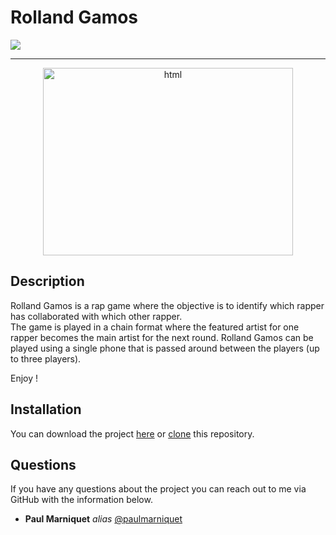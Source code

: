   # Rolland Gamos

  <a href="https://img.shields.io/badge/MADE%20WITH-FLUTTER-ff69b4" alt="FLUTTER">
        <img src="https://img.shields.io/badge/MADE%20WITH-FLUTTER-ff69b4" /></a>


*******

<p align="center">
      <img src="https://media-s3-us-east-1.ceros.com/redbull/images/2019/06/07/7c6f8dff4b0f3e82fb4f17667cb59f75/logo-rap-jeu-def.png" alt="html" width="400" height="300"/>   
</p>

  ## Description
  
Rolland Gamos is a rap game where the objective is to identify which rapper has collaborated with which other rapper.  
The game is played in a chain format where the featured artist for one rapper becomes the main artist for the next round. 
Rolland Gamos can be played using a single phone that is passed around between the players (up to three players).  
  
Enjoy !
  
  ## Installation
  
  You can download the project [here](https://github.com/paulmarniquet/Rolland-Gamos/archive/refs/heads/master.zip) or [clone](https://docs.github.com/en/repositories/creating-and-managing-repositories/cloning-a-repository) this repository.

  ## Questions

  If you have any questions about the project you can reach out to me via GitHub with the information below. 

  * **Paul Marniquet** _alias_ [@paulmarniquet](https://github.com/paulmarniquet)

  
